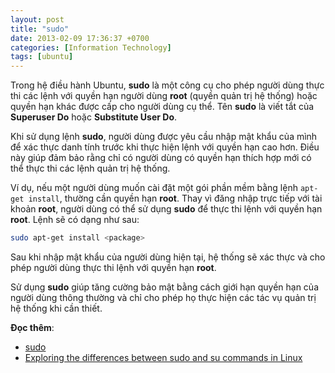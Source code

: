 ```yaml
---
layout: post
title: "sudo"
date: 2013-02-09 17:36:37 +0700
categories: [Information Technology]
tags: [ubuntu]
---
```


Trong hệ điều hành Ubuntu, **sudo** là một công cụ cho phép người dùng thực thi các lệnh với quyền hạn người dùng **root** (quyền quản trị hệ thống) hoặc quyền hạn khác được cấp cho người dùng cụ thể. Tên **sudo** là viết tắt của **Superuser Do** hoặc **Substitute User Do**.

Khi sử dụng lệnh **sudo**, người dùng được yêu cầu nhập mật khẩu của mình để xác thực danh tính trước khi thực hiện lệnh với quyền hạn cao hơn. Điều này giúp đảm bảo rằng chỉ có người dùng có quyền hạn thích hợp mới có thể thực thi các lệnh quản trị hệ thống.

Ví dụ, nếu một người dùng muốn cài đặt một gói phần mềm bằng lệnh `apt-get install`, thường cần quyền hạn **root**. Thay vì đăng nhập trực tiếp với tài khoản **root**, người dùng có thể sử dụng **sudo** để thực thi lệnh với quyền hạn **root**. Lệnh sẽ có dạng như sau:
```bash
sudo apt-get install <package>
```
Sau khi nhập mật khẩu của người dùng hiện tại, hệ thống sẽ xác thực và cho phép người dùng thực thi lệnh với quyền hạn **root**.

Sử dụng **sudo** giúp tăng cường bảo mật bằng cách giới hạn quyền hạn của người dùng thông thường và chỉ cho phép họ thực hiện các tác vụ quản trị hệ thống khi cần thiết.

**Đọc thêm**:
- [sudo](https://en.wikipedia.org/wiki/Sudo)
- [Exploring the differences between sudo and su commands in Linux](https://www.redhat.com/sysadmin/difference-between-sudo-su)
